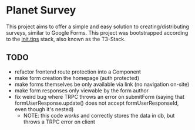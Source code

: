 # Planet Survey

This project aims to offer a simple and easy solution to creating/distributing surveys, similar to Google Forms. This project was bootstrapped according to the [init.tips](https://init.tips) stack, also known as the T3-Stack.

## TODO

- refactor frontend route protection into a Component
- make form creation the homepage (auth protected)
- make forms themselves be only available via link (no navigation on-site)
- make form responses only viewable by the form author
- fix weird bug where TRPC throws an error on submitForm (saying that formUserResponse.update() does not accept formUserResponseId, even though it's nested)
    - NOTE: this code *works* and correctly stores the data in db, but throws a TRPC error on client